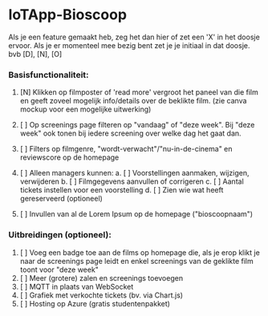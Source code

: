 # IoTApp-Bioscoop

Als je een feature gemaakt heb, zeg het dan hier of zet een 'X' in het doosje ervoor.
Als je er momenteel mee bezig bent zet je je initiaal in dat doosje. bvb [D], [N], [O]

### Basisfunctionaliteit:

1. [N] Klikken op filmposter of 'read more' vergroot het paneel van die film en geeft zoveel mogelijk info/details over de beklikte film. (zie canva mockup voor een mogelijke uitwerking)

2. [ ] Op screenings page filteren op "vandaag" of "deze week". Bij "deze week" ook tonen bij iedere screening over welke dag het gaat dan.

3. [ ] Filters op filmgenre, "wordt-verwacht"/"nu-in-de-cinema" en reviewscore op de homepage

4. [ ] Alleen managers kunnen:
  a. [ ] Voorstellingen aanmaken, wijzigen, verwijderen
  b. [ ] Filmgegevens aanvullen of corrigeren
  c. [ ] Aantal tickets instellen voor een voorstelling
  d. [ ] Zien wie wat heeft gereserveerd (optioneel)

5. [ ] Invullen van al de Lorem Ipsum op de homepage ("bioscoopnaam")

### Uitbreidingen (optioneel):

1. [ ] Voeg een badge toe aan de films op homepage die, als je erop klikt je naar de screenings page leidt en enkel screenings van de geklikte film toont voor "deze week"
2. [ ] Meer (grotere) zalen en screenings toevoegen
3. [ ] MQTT in plaats van WebSocket
4. [ ] Grafiek met verkochte tickets (bv. via Chart.js)
5. [ ] Hosting op Azure (gratis studentenpakket)
